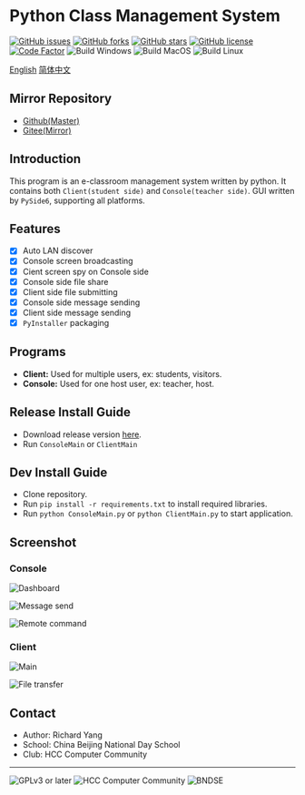 # Python Class Management System

[![GitHub issues](https://img.shields.io/github/issues/yangzhongtian001/PYCM)](https://github.com/yangzhongtian001/PYCM/issues)
[![GitHub forks](https://img.shields.io/github/forks/yangzhongtian001/PYCM)](https://github.com/yangzhongtian001/PYCM/network)
[![GitHub stars](https://img.shields.io/github/stars/yangzhongtian001/PYCM)](https://github.com/yangzhongtian001/PYCM/stargazers)
[![GitHub license](https://img.shields.io/github/license/yangzhongtian001/PYCM)](https://github.com/yangzhongtian001/PYCM)
[![Code Factor](https://www.codefactor.io/repository/github/yangzhongtian001/pycm/badge/master)](https://www.codefactor.io/repository/github/yangzhongtian001/pycm/overview/master)
![Build Windows](https://github.com/yangzhongtian001/PYCM/actions/workflows/build-windows.yml/badge.svg)
![Build MacOS](https://github.com/yangzhongtian001/PYCM/actions/workflows/build-mac.yml/badge.svg)
![Build Linux](https://github.com/yangzhongtian001/PYCM/actions/workflows/build-linux.yml/badge.svg)


[English](README.md) [简体中文](README.zh-CN.md)

## Mirror Repository

* [Github(Master)](https://github.com/yangzhongtian001/PYCM)
* [Gitee(Mirror)](https://gitee.com/yangzhongtian/PYCM)

## Introduction

This program is an e-classroom management system written by python.
It contains both `Client(student side)` and `Console(teacher side)`. GUI written by `PySide6`, supporting all platforms.

## Features

* [x] Auto LAN discover
* [x] Console screen broadcasting
* [x] Cient screen spy on Console side
* [X] Console side file share
* [x] Client side file submitting
* [x] Console side message sending
* [x] Client side message sending
* [x] `PyInstaller` packaging

## Programs

* **Client:** Used for multiple users, ex: students, visitors.
* **Console:** Used for one host user, ex: teacher, host.

## Release Install Guide

* Download release version [here](https://github.com/yangzhongtian001/PYCM/releases).
* Run `ConsoleMain` or `ClientMain`

## Dev Install Guide

* Clone repository.
* Run `pip install -r requirements.txt` to install required libraries.
* Run `python ConsoleMain.py` or `python ClientMain.py` to start application.

## Screenshot

### Console

![Dashboard](Images/Console/Dashboard.png)

![Message send](Images/Console/MessageSend.png)

![Remote command](Images/Console/RemoteCommand.png)

### Client

![Main](Images/Client/Main.png)

![File transfer](Images/Client/FileTransfer.png)

## Contact

* Author: Richard Yang
* School: China Beijing National Day School
* Club: HCC Computer Community

---

![GPLv3 or later](Images/Logo/GPLv3OrLater.png) 
![HCC Computer Community](Images/Logo/HCC.png)
![BNDSE](Images/Logo/BNDSE.png)